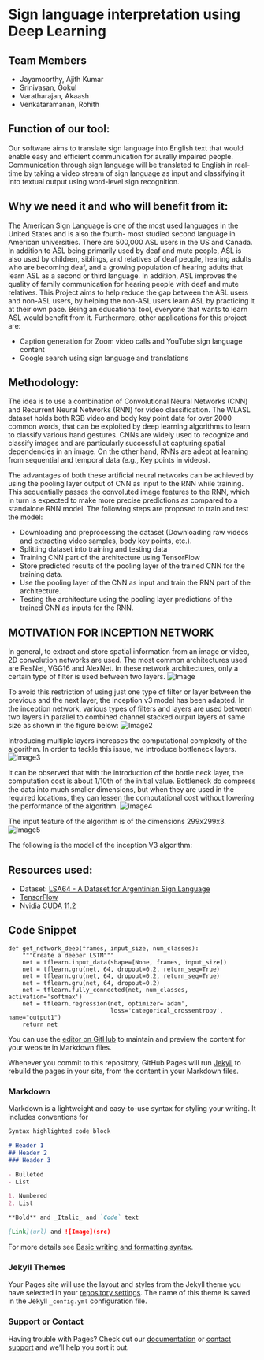 # Sign language interpretation using Deep Learning

## Team Members
- Jayamoorthy, Ajith Kumar
- Srinivasan, Gokul 
- Varatharajan, Akaash
- Venkataramanan, Rohith

## Function of our tool:
Our software aims to translate sign language into English text that would enable easy and efficient communication for aurally impaired people. Communication through sign language will be translated to English in real-time by taking a video stream of sign language as input and classifying
it into textual output using word-level sign recognition. 

## Why we need it and who will benefit from it:
The American Sign Language is one of the most used languages in the United States and is also the fourth- most studied second language in American universities. There are 500,000 ASL users in the US and Canada. In addition to ASL being primarily used by deaf and mute people, ASL is also used by children, siblings, and relatives of deaf people, hearing adults who are becoming
deaf, and a growing population of hearing adults that learn ASL as a second or third language. In addition, ASL improves the quality of family communication for hearing people with deaf and mute relatives.
This Project aims to help reduce the gap between the ASL users and non-ASL users, by helping the non-ASL users learn ASL by practicing it at their own pace. Being an educational tool, everyone that wants to learn ASL would benefit from it.
Furthermore, other applications for this project are:
- Caption generation for Zoom video calls and YouTube sign language content
- Google search using sign language and translations

## Methodology:
The idea is to use a combination of Convolutional Neural Networks (CNN) and Recurrent Neural
Networks (RNN) for video classification. The WLASL dataset holds both RGB video and body key
point data for over 2000 common words, that can be exploited by deep learning algorithms to
learn to classify various hand gestures. CNNs are widely used to recognize and classify images
and are particularly successful at capturing spatial dependencies in an image. On the other hand,
RNNs are adept at learning from sequential and temporal data (e.g., Key points in videos).

The advantages of both these artificial neural networks can be achieved by using the pooling
layer output of CNN as input to the RNN while training. This sequentially passes the convoluted
image features to the RNN, which in turn is expected to make more precise predictions as
compared to a standalone RNN model.
The following steps are proposed to train and test the model:
- Downloading and preprocessing the dataset (Downloading raw videos and extracting
video samples, body key points, etc.).
- Splitting dataset into training and testing data
- Training CNN part of the architecture using TensorFlow
- Store predicted results of the pooling layer of the trained CNN for the training data.
- Use the pooling layer of the CNN as input and train the RNN part of the architecture.
- Testing the architecture using the pooling layer predictions of the trained CNN as inputs
for the RNN.

## MOTIVATION FOR INCEPTION NETWORK 

In general, to extract and store spatial information from an image or video, 2D convolution networks are used. The most common architectures used are ResNet, VGG16 and AlexNet. In these network architectures, only a certain type of filter is used between two layers. 
![Image](src)

To avoid this restriction of using just one type of filter or layer between the previous and the next layer, the inception v3 model has been adapted. In the inception network, various types of filters and layers are used between two layers in parallel to combined channel stacked output layers of same size as shown in the figure below: 
![Image2](src)

Introducing multiple layers increases the computational complexity of the algorithm. In order to tackle this issue, we introduce bottleneck layers. 
![Image3](src)

It can be observed that with the introduction of the bottle neck layer, the computation cost is about 1/10th of the initial value. Bottleneck do compress the data into much smaller dimensions, but when they are used in the required locations, they can lessen the computational cost without lowering the performance of the algorithm. 
![Image4](src)

The input feature of the algorithm is of the dimensions 299x299x3.
![Image5](src)

The following is the model of the inception V3 algorithm:
## Resources used:
- Dataset: [LSA64 - A Dataset for Argentinian Sign Language](https://facundoq.github.io/datasets/lsa64/)
- [TensorFlow](https://www.tensorflow.org/tutorials/images/cnn)
- [Nvidia CUDA 11.2](https://developer.nvidia.com/cuda-11.2.2-download-archive?target_os=Linux&target_arch=x86_64&target_distro=Ubuntu&target_version=2004&target_type=deblocal)

## Code Snippet
```
def get_network_deep(frames, input_size, num_classes):
    """Create a deeper LSTM"""
    net = tflearn.input_data(shape=[None, frames, input_size])
    net = tflearn.gru(net, 64, dropout=0.2, return_seq=True)
    net = tflearn.gru(net, 64, dropout=0.2, return_seq=True)
    net = tflearn.gru(net, 64, dropout=0.2)
    net = tflearn.fully_connected(net, num_classes, activation='softmax')
    net = tflearn.regression(net, optimizer='adam',
                             loss='categorical_crossentropy', name="output1")
    return net

```

You can use the [editor on GitHub](https://github.com/Gokulsrinivas98/CSE539-ML-Project/edit/gh-pages/index.md) to maintain and preview the content for your website in Markdown files.

Whenever you commit to this repository, GitHub Pages will run [Jekyll](https://jekyllrb.com/) to rebuild the pages in your site, from the content in your Markdown files.

### Markdown

Markdown is a lightweight and easy-to-use syntax for styling your writing. It includes conventions for

```markdown
Syntax highlighted code block

# Header 1
## Header 2
### Header 3

- Bulleted
- List

1. Numbered
2. List

**Bold** and _Italic_ and `Code` text

[Link](url) and ![Image](src)
```

For more details see [Basic writing and formatting syntax](https://docs.github.com/en/github/writing-on-github/getting-started-with-writing-and-formatting-on-github/basic-writing-and-formatting-syntax).

### Jekyll Themes

Your Pages site will use the layout and styles from the Jekyll theme you have selected in your [repository settings](https://github.com/Gokulsrinivas98/CSE539-ML-Project/settings/pages). The name of this theme is saved in the Jekyll `_config.yml` configuration file.

### Support or Contact

Having trouble with Pages? Check out our [documentation](https://docs.github.com/categories/github-pages-basics/) or [contact support](https://support.github.com/contact) and we’ll help you sort it out.
